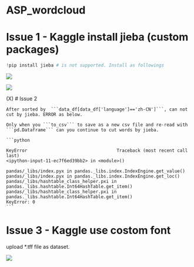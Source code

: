 # ASP_wordcloud

# Issue 1 - Kaggle install jieba (custom packages)

```python
!pip install jieba # is not supported. Install as followings
``` 


![](https://github.com/davidkorea/ASP_wordcloud/blob/master/README/1.jpg)

![](https://github.com/davidkorea/ASP_wordcloud/blob/master/README/4.jpg)


(X)    # Issue 2 

    After sorted by  ```data_df[data_df['language']=='zh-CN']```, can not cut by jieba. ERROR as below.

    Only when you ```to_csv``` to save as a new csv file and re-read with ```pd.Dataframe``` can you continue to cut words by jieba.

    ```python

    KeyError                                  Traceback (most recent call last)
    <ipython-input-11-ec7f6ed39bb2> in <module>()

    pandas/_libs/index.pyx in pandas._libs.index.IndexEngine.get_value()
    pandas/_libs/index.pyx in pandas._libs.index.IndexEngine.get_loc()
    pandas/_libs/hashtable_class_helper.pxi in pandas._libs.hashtable.Int64HashTable.get_item()
    pandas/_libs/hashtable_class_helper.pxi in pandas._libs.hashtable.Int64HashTable.get_item()
    KeyError: 0
    ```
# Issue 3 - Kaggle use costom font

upload *.tff file as dataset.
 
![](https://github.com/davidkorea/ASP_wordcloud/blob/master/README/3.jpg)
